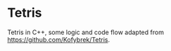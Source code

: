 # Tetris

Tetris in C++, some logic and code flow adapted from https://github.com/Kofybrek/Tetris. 
